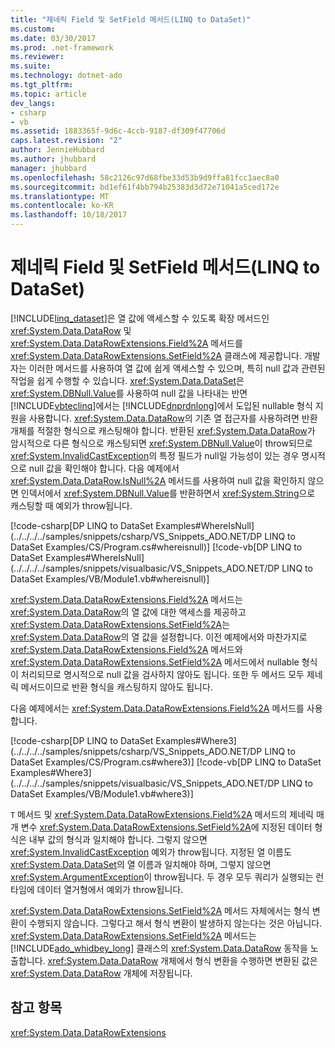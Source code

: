 ```yaml
---
title: "제네릭 Field 및 SetField 메서드(LINQ to DataSet)"
ms.custom: 
ms.date: 03/30/2017
ms.prod: .net-framework
ms.reviewer: 
ms.suite: 
ms.technology: dotnet-ado
ms.tgt_pltfrm: 
ms.topic: article
dev_langs:
- csharp
- vb
ms.assetid: 1883365f-9d6c-4ccb-9187-df309f47706d
caps.latest.revision: "2"
author: JennieHubbard
ms.author: jhubbard
manager: jhubbard
ms.openlocfilehash: 58c2126c97d68fbe33d53b9d9ffa81fcc1aec8a0
ms.sourcegitcommit: bd1ef61f4bb794b25383d3d72e71041a5ced172e
ms.translationtype: MT
ms.contentlocale: ko-KR
ms.lasthandoff: 10/18/2017
---
```

# <a name="generic-field-and-setfield-methods-linq-to-dataset"></a>제네릭 Field 및 SetField 메서드(LINQ to DataSet)
[!INCLUDE[linq_dataset](../../../../includes/linq-dataset-md.md)]은 열 값에 액세스할 수 있도록 확장 메서드인 <xref:System.Data.DataRow> 및 <xref:System.Data.DataRowExtensions.Field%2A> 메서드를 <xref:System.Data.DataRowExtensions.SetField%2A> 클래스에 제공합니다. 개발자는 이러한 메서드를 사용하여 열 값에 쉽게 액세스할 수 있으며, 특히 null 값과 관련된 작업을 쉽게 수행할 수 있습니다. <xref:System.Data.DataSet>은 <xref:System.DBNull.Value>를 사용하여 null 값을 나타내는 반면 [!INCLUDE[vbteclinq](../../../../includes/vbteclinq-md.md)]에서는 [!INCLUDE[dnprdnlong](../../../../includes/dnprdnlong-md.md)]에서 도입된 nullable 형식 지원을 사용합니다. <xref:System.Data.DataRow>의 기존 열 접근자를 사용하려면 반환 개체를 적절한 형식으로 캐스팅해야 합니다. 반환된 <xref:System.Data.DataRow>가 암시적으로 다른 형식으로 캐스팅되면 <xref:System.DBNull.Value>이 throw되므로 <xref:System.InvalidCastException>의 특정 필드가 null일 가능성이 있는 경우 명시적으로 null 값을 확인해야 합니다. 다음 예제에서 <xref:System.Data.DataRow.IsNull%2A> 메서드를 사용하여 null 값을 확인하지 않으면 인덱서에서 <xref:System.DBNull.Value>를 반환하면서 <xref:System.String>으로 캐스팅할 때 예외가 throw됩니다.  
  
 [!code-csharp[DP LINQ to DataSet Examples#WhereIsNull](../../../../samples/snippets/csharp/VS_Snippets_ADO.NET/DP LINQ to DataSet Examples/CS/Program.cs#whereisnull)]
 [!code-vb[DP LINQ to DataSet Examples#WhereIsNull](../../../../samples/snippets/visualbasic/VS_Snippets_ADO.NET/DP LINQ to DataSet Examples/VB/Module1.vb#whereisnull)]  
  
 <xref:System.Data.DataRowExtensions.Field%2A> 메서드는 <xref:System.Data.DataRow>의 열 값에 대한 액세스를 제공하고 <xref:System.Data.DataRowExtensions.SetField%2A>는 <xref:System.Data.DataRow>의 열 값을 설정합니다. 이전 예제에서와 마찬가지로 <xref:System.Data.DataRowExtensions.Field%2A> 메서드와 <xref:System.Data.DataRowExtensions.SetField%2A> 메서드에서 nullable 형식이 처리되므로 명시적으로 null 값을 검사하지 않아도 됩니다. 또한 두 메서드 모두 제네릭 메서드이므로 반환 형식을 캐스팅하지 않아도 됩니다.  
  
 다음 예제에서는 <xref:System.Data.DataRowExtensions.Field%2A> 메서드를 사용합니다.  
  
 [!code-csharp[DP LINQ to DataSet Examples#Where3](../../../../samples/snippets/csharp/VS_Snippets_ADO.NET/DP LINQ to DataSet Examples/CS/Program.cs#where3)]
 [!code-vb[DP LINQ to DataSet Examples#Where3](../../../../samples/snippets/visualbasic/VS_Snippets_ADO.NET/DP LINQ to DataSet Examples/VB/Module1.vb#where3)]  
  
 `T` 메서드 및 <xref:System.Data.DataRowExtensions.Field%2A> 메서드의 제네릭 매개 변수 <xref:System.Data.DataRowExtensions.SetField%2A>에 지정된 데이터 형식은 내부 값의 형식과 일치해야 합니다. 그렇지 않으면 <xref:System.InvalidCastException> 예외가 throw됩니다. 지정된 열 이름도 <xref:System.Data.DataSet>의 열 이름과 일치해야 하며, 그렇지 않으면 <xref:System.ArgumentException>이 throw됩니다. 두 경우 모두 쿼리가 실행되는 런타임에 데이터 열거형에서 예외가 throw됩니다.  
  
 <xref:System.Data.DataRowExtensions.SetField%2A> 메서드 자체에서는 형식 변환이 수행되지 않습니다. 그렇다고 해서 형식 변환이 발생하지 않는다는 것은 아닙니다. <xref:System.Data.DataRowExtensions.SetField%2A> 메서드는 [!INCLUDE[ado_whidbey_long](../../../../includes/ado-whidbey-long-md.md)] 클래스의 <xref:System.Data.DataRow> 동작을 노출합니다. <xref:System.Data.DataRow> 개체에서 형식 변환을 수행하면 변환된 값은 <xref:System.Data.DataRow> 개체에 저장됩니다.  
  
## <a name="see-also"></a>참고 항목  
 <xref:System.Data.DataRowExtensions>
